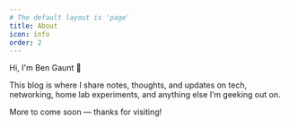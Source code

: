 ```yaml
---
# The default layout is 'page'
title: About
icon: info
order: 2
---
```


Hi, I'm Ben Gaunt 👋

This blog is where I share notes, thoughts, and updates on tech, networking, home lab experiments, and anything else I’m geeking out on.

More to come soon — thanks for visiting!

